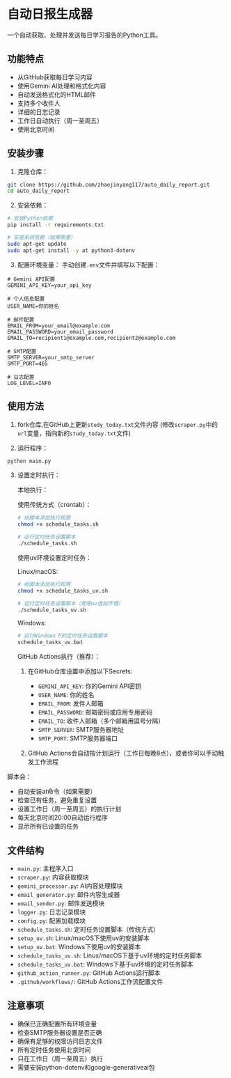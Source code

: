 # 自动日报生成器

一个自动获取、处理并发送每日学习报告的Python工具。

## 功能特点

- 从GitHub获取每日学习内容
- 使用Gemini AI处理和格式化内容
- 自动发送格式化的HTML邮件
- 支持多个收件人
- 详细的日志记录
- 工作日自动执行（周一至周五）
- 使用北京时间

## 安装步骤

1. 克隆仓库：
```bash
git clone https://github.com/zhaojinyang117/auto_daily_report.git
cd auto_daily_report
```

2. 安装依赖：
```bash
# 安装Python依赖
pip install -r requirements.txt

# 安装系统依赖（如果需要）
sudo apt-get update
sudo apt-get install -y at python3-dotenv
```

3. 配置环境变量：
手动创建`.env`文件并填写以下配置：
```env
# Gemini API配置
GEMINI_API_KEY=your_api_key

# 个人信息配置
USER_NAME=你的姓名

# 邮件配置
EMAIL_FROM=your_email@example.com
EMAIL_PASSWORD=your_email_password
EMAIL_TO=recipient1@example.com,recipient2@example.com

# SMTP配置
SMTP_SERVER=your_smtp_server
SMTP_PORT=465

# 日志配置
LOG_LEVEL=INFO
```

## 使用方法

1. fork仓库,在GitHub上更新`study_today.txt`文件内容
(修改`scraper.py`中的`url`变量，指向新的`study_today.txt`文件)

2. 运行程序：
```bash
python main.py
```

3. 设置定时执行：

   本地执行：

   使用传统方式（crontab）：
   ```bash
   # 给脚本添加执行权限
   chmod +x schedule_tasks.sh

   # 运行定时任务设置脚本
   ./schedule_tasks.sh
   ```

   使用uv环境设置定时任务：
   
   Linux/macOS:
   ```bash
   # 给脚本添加执行权限
   chmod +x schedule_tasks_uv.sh

   # 运行定时任务设置脚本（使用uv虚拟环境）
   ./schedule_tasks_uv.sh
   ```
   
   Windows:
   ```bash
   # 运行Windows下的定时任务设置脚本
   schedule_tasks_uv.bat
   ```

   GitHub Actions执行（推荐）：

   1. 在GitHub仓库设置中添加以下Secrets:
      - `GEMINI_API_KEY`: 你的Gemini API密钥
      - `USER_NAME`: 你的姓名
      - `EMAIL_FROM`: 发件人邮箱
      - `EMAIL_PASSWORD`: 邮箱密码或应用专用密码
      - `EMAIL_TO`: 收件人邮箱（多个邮箱用逗号分隔）
      - `SMTP_SERVER`: SMTP服务器地址
      - `SMTP_PORT`: SMTP服务器端口

   2. GitHub Actions会自动按计划运行（工作日每晚8点），或者你可以手动触发工作流程

脚本会：
- 自动安装at命令（如果需要）
- 检查已有任务，避免重复设置
- 设置工作日（周一至周五）的执行计划
- 每天北京时间20:00自动运行程序
- 显示所有已设置的任务

## 文件结构

- `main.py`: 主程序入口
- `scraper.py`: 内容获取模块
- `gemini_processor.py`: AI内容处理模块
- `email_generator.py`: 邮件内容生成器
- `email_sender.py`: 邮件发送模块
- `logger.py`: 日志记录模块
- `config.py`: 配置加载模块
- `schedule_tasks.sh`: 定时任务设置脚本（传统方式）
- `setup_uv.sh`: Linux/macOS下使用uv的安装脚本
- `setup_uv.bat`: Windows下使用uv的安装脚本
- `schedule_tasks_uv.sh`: Linux/macOS下基于uv环境的定时任务脚本
- `schedule_tasks_uv.bat`: Windows下基于uv环境的定时任务脚本
- `github_action_runner.py`: GitHub Actions运行脚本
- `.github/workflows/`: GitHub Actions工作流配置文件

## 注意事项

- 确保已正确配置所有环境变量
- 检查SMTP服务器设置是否正确
- 确保有足够的权限访问日志文件
- 所有定时任务使用北京时间
- 只在工作日（周一至周五）执行
- 需要安装python-dotenv和google-generativeai包

